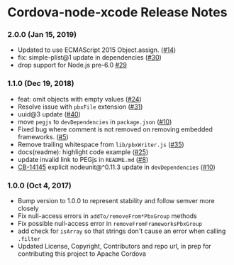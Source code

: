 <!--
#
# Licensed to the Apache Software Foundation (ASF) under one
# or more contributor license agreements.  See the NOTICE file
# distributed with this work for additional information
# regarding copyright ownership.  The ASF licenses this file
# to you under the Apache License, Version 2.0 (the
# "License"); you may not use this file except in compliance
# with the License.  You may obtain a copy of the License at
#
# http://www.apache.org/licenses/LICENSE-2.0
#
# Unless required by applicable law or agreed to in writing,
# software distributed under the License is distributed on an
# "AS IS" BASIS, WITHOUT WARRANTIES OR CONDITIONS OF ANY
#  KIND, either express or implied.  See the License for the
# specific language governing permissions and limitations
# under the License.
#
-->

# Cordova-node-xcode Release Notes

### 2.0.0 (Jan 15, 2019)

- Updated to use ECMAScript 2015 Object.assign. ([#14](https://github.com/apache/cordova-node-xcode/pull/14))
- fix: simple-plist@1 update in dependencies ([#30](https://github.com/apache/cordova-node-xcode/pull/30))
- drop support for Node.js pre-6.0 [#29](https://github.com/apache/cordova-node-xcode/pull/29)

### 1.1.0 (Dec 19, 2018)

- feat: omit objects with empty values ([#24](https://github.com/apache/cordova-node-xcode/pull/24))
- Resolve issue with `pbxFile` extension ([#31](https://github.com/apache/cordova-node-xcode/pull/31))
- uuid@3 update ([#40](https://github.com/apache/cordova-node-xcode/pull/40))
- move `pegjs` to `devDependencies` in `package.json` ([#10](https://github.com/apache/cordova-node-xcode/pull/10))
- Fixed bug where comment is not removed on removing embedded frameworks. ([#5](https://github.com/apache/cordova-node-xcode/pull/5))
- Remove trailing whitespace from `lib/pbxWriter.js` ([#35](https://github.com/apache/cordova-node-xcode/pull/35))
- docs(readme): highlight code example ([#25](https://github.com/apache/cordova-node-xcode/pull/25))
- update invalid link to PEGjs in `README.md` ([#8](https://github.com/apache/cordova-node-xcode/pull/8))
- [CB-14145](https://issues.apache.org/jira/browse/CB-14145) explicit nodeunit@^0.11.3 update in `devDependencies` ([#10](https://github.com/apache/cordova-node-xcode/pull/10))

### 1.0.0 (Oct 4, 2017)

- Bump version to 1.0.0 to represent stability and follow semver more closely
- Fix null-access errors in `addTo/removeFrom*PbxGroup` methods
- Fix possible null-access error in `removeFromFrameworksPbxGroup`
- add check for `isArray` so that strings don't cause an error when calling `.filter`
- Updated License, Copyright, Contributors and repo url, in prep for contributing this project to Apache Cordova
